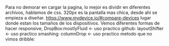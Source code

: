 Para no demorar en cargar la pagina, lo mejor es dividir en diferentes archivos, hablamos de css.
320px es la pantalla mas chica, desde ahi se empieza a diseñar.
https://www.mydevice.io/#compare-devices lugar donde estan los tamaños de los dispositivos.
Vemos diferentes formas de hacer responsive, 
DropBox:mostlyFluid  <- uso practico
github: layoutShifter <- uso practico
smashing: columnDrop <- uso practico
metodo que no vimos dribble: 